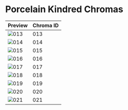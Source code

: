 # Porcelain Kindred Chromas
| Preview | Chroma ID |
|---------|-----------|
| ![013](https://raw.communitydragon.org/latest/plugins/rcp-be-lol-game-data/global/default/v1/champion-chroma-images/203/203013.png) | 013 |
| ![014](https://raw.communitydragon.org/latest/plugins/rcp-be-lol-game-data/global/default/v1/champion-chroma-images/203/203014.png) | 014 |
| ![015](https://raw.communitydragon.org/latest/plugins/rcp-be-lol-game-data/global/default/v1/champion-chroma-images/203/203015.png) | 015 |
| ![016](https://raw.communitydragon.org/latest/plugins/rcp-be-lol-game-data/global/default/v1/champion-chroma-images/203/203016.png) | 016 |
| ![017](https://raw.communitydragon.org/latest/plugins/rcp-be-lol-game-data/global/default/v1/champion-chroma-images/203/203017.png) | 017 |
| ![018](https://raw.communitydragon.org/latest/plugins/rcp-be-lol-game-data/global/default/v1/champion-chroma-images/203/203018.png) | 018 |
| ![019](https://raw.communitydragon.org/latest/plugins/rcp-be-lol-game-data/global/default/v1/champion-chroma-images/203/203019.png) | 019 |
| ![020](https://raw.communitydragon.org/latest/plugins/rcp-be-lol-game-data/global/default/v1/champion-chroma-images/203/203020.png) | 020 |
| ![021](https://raw.communitydragon.org/latest/plugins/rcp-be-lol-game-data/global/default/v1/champion-chroma-images/203/203021.png) | 021 |
